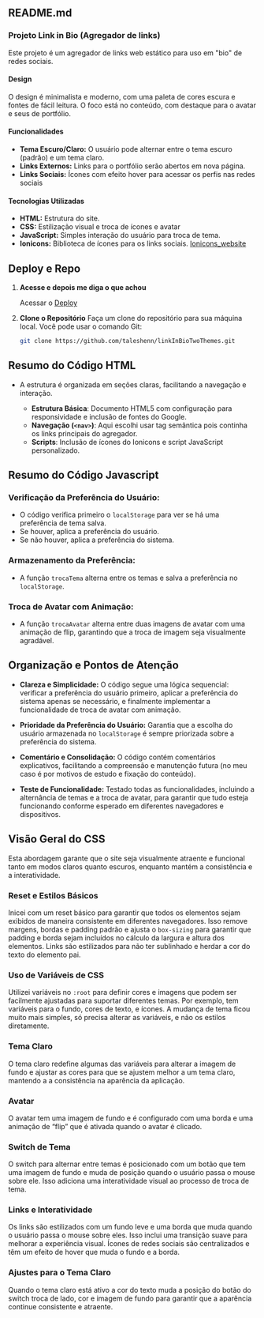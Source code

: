 ## README.md

### Projeto Link in Bio (Agregador de links)

Este projeto é um agregador de links web estático para uso em "bio" de redes sociais.

#### Design

O design é minimalista e moderno, com uma paleta de cores escura e fontes de fácil leitura. O foco está no conteúdo, com destaque para o avatar e seus de portfólio.

#### Funcionalidades

- **Tema Escuro/Claro:** O usuário pode alternar entre o tema escuro (padrão) e um tema claro.
- **Links Externos:** Links para o portfólio serão abertos em nova página.
- **Links Sociais:** Ícones com efeito hover para acessar os perfis nas redes sociais

#### Tecnologias Utilizadas

- **HTML:** Estrutura do site.
- **CSS:** Estilização visual e troca de ícones e avatar
- **JavaScript:** Simples interação do usuário para troca de tema.
- **Ionicons:** Biblioteca de ícones para os links sociais. [Ionicons_website](https://ionic.io/ionicons)

## Deploy e Repo

1. **Acesse e depois me diga o que achou**

   Acessar o [Deploy](https://link-in-bio-two-themes.vercel.app/)

2. **Clone o Repositório**
   Faça um clone do repositório para sua máquina local. Você pode usar o comando Git:
   ```bash
   git clone https://github.com/taleshenn/linkInBioTwoThemes.git
   ```


## Resumo do Código HTML

- A estrutura é organizada em seções claras, facilitando a navegação e interação.

  - **Estrutura Básica**: Documento HTML5 com configuração para responsividade e inclusão de fontes do Google.
  - **Navegação (`<nav>`)**: Aqui escolhi usar tag semântica pois continha os links principais do agregador.
  - **Scripts**: Inclusão de ícones do Ionicons e script JavaScript personalizado.

## Resumo do Código Javascript

### **Verificação da Preferência do Usuário:**

- O código verifica primeiro o `localStorage` para ver se há uma preferência de tema salva.
- Se houver, aplica a preferência do usuário.
- Se não houver, aplica a preferência do sistema.

### **Armazenamento da Preferência:**

- A função `trocaTema` alterna entre os temas e salva a preferência no `localStorage`.

### **Troca de Avatar com Animação:**

- A função `trocaAvatar` alterna entre duas imagens de avatar com uma animação de flip, garantindo que a troca de imagem seja visualmente agradável.

## Organização e Pontos de Atenção

- **Clareza e Simplicidade:** O código segue uma lógica sequencial: verificar a preferência do usuário primeiro, aplicar a preferência do sistema apenas se necessário, e finalmente implementar a funcionalidade de troca de avatar com animação.

- **Prioridade da Preferência do Usuário:** Garantia que a escolha do usuário armazenada no `localStorage` é sempre priorizada sobre a preferência do sistema.

- **Comentário e Consolidação:** O código contém comentários explicativos, facilitando a compreensão e manutenção futura (no meu caso é por motivos de estudo e fixação do conteúdo).

- **Teste de Funcionalidade:** Testado todas as funcionalidades, incluindo a alternância de temas e a troca de avatar, para garantir que tudo esteja funcionando conforme esperado em diferentes navegadores e dispositivos.

## Visão Geral do CSS

Esta abordagem garante que o site seja visualmente atraente e funcional tanto em modos claros quanto escuros, enquanto mantém a consistência e a interatividade.

### **Reset e Estilos Básicos**

Inicei com um reset básico para garantir que todos os elementos sejam exibidos de maneira consistente em diferentes navegadores. Isso remove margens, bordas e padding padrão e ajusta o `box-sizing` para garantir que padding e borda sejam incluídos no cálculo da largura e altura dos elementos. Links são estilizados para não ter sublinhado e herdar a cor do texto do elemento pai.

### **Uso de Variáveis de CSS**

Utilizei variáveis no `:root` para definir cores e imagens que podem ser facilmente ajustadas para suportar diferentes temas. Por exemplo, tem variáveis para o fundo, cores de texto, e ícones. A mudança de tema ficou muito mais simples, só precisa alterar as variáveis, e não os estilos diretamente.

### **Tema Claro**

O tema claro redefine algumas das variáveis para alterar a imagem de fundo e ajustar as cores para que se ajustem melhor a um tema claro, mantendo a a consistência na aparência da aplicação.

### **Avatar**

O avatar tem uma imagem de fundo e é configurado com uma borda e uma animação de “flip” que é ativada quando o avatar é clicado.

### **Switch de Tema**

O switch para alternar entre temas é posicionado com um botão que tem uma imagem de fundo e muda de posição quando o usuário passa o mouse sobre ele. Isso adiciona uma interatividade visual ao processo de troca de tema.

### **Links e Interatividade**

Os links são estilizados com um fundo leve e uma borda que muda quando o usuário passa o mouse sobre eles. Isso inclui uma transição suave para melhorar a experiência visual. Ícones de redes sociais são centralizados e têm um efeito de hover que muda o fundo e a borda.

### **Ajustes para o Tema Claro**

Quando o tema claro está ativo a cor do texto muda a posição do botão do switch troca de lado, cor e imagem de fundo para garantir que a aparência continue consistente e atraente.
